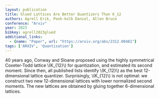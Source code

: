 ```yaml
---
layout: publication
title: Glued Lattices Are Better Quantizers Than K_12
authors: Agrell Erik, Pook-kolb Daniel, Allen Bruce
conference: "Arxiv"
year: 2023
bibkey: agrell2023glued
additional_links:
  - {name: "Paper", url: "https://arxiv.org/abs/2312.00481"}
tags: ['ARXIV', 'Quantisation']
---
```

<p>40 years ago, Conway and Sloane proposed using the highly symmetrical
Coxeter-Todd lattice <span class="math inline">\(K_{12}\)</span> for
quantization, and estimated its second moment. Since then, all published
lists identify <span class="math inline">\(K_{12}\)</span> as the best
12-dimensional lattice quantizer. Surprisingly, <span
class="math inline">\(K_{12}\)</span> is not optimal: we construct two
new 12-dimensional lattices with lower normalized second moments. The
new lattices are obtained by gluing together 6-dimensional lattices.</p>
